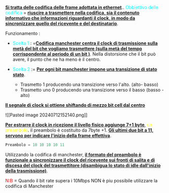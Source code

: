 <b><u>Si tratta delle codifica delle frame adottata in ethernet</u></b>..
<span style=color:cyan>Obbiettivo delle codifica</span>  = <b><u>riuscire a trasmettere nella codifica, sia il contenuto informativo che informazioni riguardanti il clock, in modo da sincronizzare quello del ricevente e del destinatario</u></b>.

Funzionamento : 
- <span style=color:cyan>Scelta 1</span> : =<b><u>Codifica manchester centra il clock di trasmissione sulla metà del bit che vogliamo trasmettere (sulla metà del tempo corrispondente al periodo di un bit )</u></b>. Nella distorsione che il bit può avere, il punto che ne ha meno è il centro. 
		 
 - <span style=color:cyan>Scelta 2</span> := <b><u>Per ogni bit manchester impone una transizione di stato stato</u></b>. 
	 - Trasmetto 1 producendo una transizione verso l'alto. (alto- basso)
	 - Trasmetto uno 0 producendo una transizione verso il basso (basso - alto)

<b><u>Il segnale di clock si ottiene shiftando di mezzo bit cell dal centro</u></b>

![[Pasted image 20240712152140.png]]

<b><u>Per estrarre il clock in ricezione il livello fisico aggiunge 7+1 byte</u></b>,  <span style=color:yellow>un preambolo</span>. il preambolo è costituito da 7byte +1. <b><u>Gli ultimi due bit a 11, servono per indicare l'inizio della frame effettiva</u></b>. 

``` c 
Preambolo = 10 10 10 10 11
```
    
Utilizzando la codifica di manchester, <b><u>il formato del preambolo è funzionale a sincronizzare il clock del ricevente sui fronti di salita e di discesa del clock del trasmettitore (disambigua lo stato di idle dall'inizio della trasmissione)</u></b>.

<span style=color:red>N:B</span> = Quando il bit rate supera i 10Mbps NON è piu possibile utilizzare la codifica di Manchester